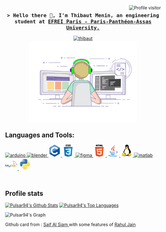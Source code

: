 <a href="https://komarev.com/ghpvc/?username=pulsar94">
  <img align="right" src="https://komarev.com/ghpvc/?username=pulsar94&label=Visitors&color=brightgreen&style=flat" alt="Profile visitor" />
</a>


<!-- Intro  -->
<h3 align="center">
        <samp>&gt; Hello there 👋, I'm Thibaut Menin, an engineering student at
                <b><a target="_blank" href="https://www.efrei.fr/">EFREI Paris - Paris-Panthéon-Assas University.</a></b>
        </samp>
</h3>

<p align="center">
 <!--
  <a href="https://mon_futur_site_internet" target="blank">
  <img src="https://img.shields.io/badge/Website-DC143C?style=for-the-badge&logo=medium&logoColor=white" alt="mon_site" />
 </a>
-->
 <a href="https://www.linkedin.com/in/thibaut-menin-04a70a221/" target="_blank">
  <img src="https://img.shields.io/badge/LinkedIn-0077B5?style=for-the-badge&logo=linkedin&logoColor=white" alt="thibaut"/>
 </a>
</br>
 <img align="center" width="350" src="/assets/programmer.gif" alt="Coding gif" />
</p>


## Languages and Tools:

<p align="left"> <a href="https://www.arduino.cc/" target="_blank" rel="noreferrer"> <img src="https://cdn.worldvectorlogo.com/logos/arduino-1.svg" alt="arduino" width="40" height="40"/> </a> <a href="https://www.blender.org/" target="_blank" rel="noreferrer"> <img src="https://download.blender.org/branding/community/blender_community_badge_white.svg" alt="blender" width="40" height="40"/> </a> <a href="https://www.cprogramming.com/" target="_blank" rel="noreferrer"> <img src="https://raw.githubusercontent.com/devicons/devicon/master/icons/c/c-original.svg" alt="c" width="40" height="40"/> </a> <a href="https://www.w3schools.com/css/" target="_blank" rel="noreferrer"> <img src="https://raw.githubusercontent.com/devicons/devicon/master/icons/css3/css3-original-wordmark.svg" alt="css3" width="40" height="40"/> </a> <a href="https://www.figma.com/" target="_blank" rel="noreferrer"> <img src="https://www.vectorlogo.zone/logos/figma/figma-icon.svg" alt="figma" width="40" height="40"/> </a> <a href="https://www.w3.org/html/" target="_blank" rel="noreferrer"> <img src="https://raw.githubusercontent.com/devicons/devicon/master/icons/html5/html5-original-wordmark.svg" alt="html5" width="40" height="40"/> </a> <a href="https://www.java.com" target="_blank" rel="noreferrer"> <img src="https://raw.githubusercontent.com/devicons/devicon/master/icons/java/java-original.svg" alt="java" width="40" height="40"/> </a> <a href="https://www.linux.org/" target="_blank" rel="noreferrer"> <img src="https://raw.githubusercontent.com/devicons/devicon/master/icons/linux/linux-original.svg" alt="linux" width="40" height="40"/> </a> <a href="https://www.mathworks.com/" target="_blank" rel="noreferrer"> <img src="https://upload.wikimedia.org/wikipedia/commons/2/21/Matlab_Logo.png" alt="matlab" width="40" height="40"/> </a> <a href="https://www.mysql.com/" target="_blank" rel="noreferrer"> <img src="https://raw.githubusercontent.com/devicons/devicon/master/icons/mysql/mysql-original-wordmark.svg" alt="mysql" width="40" height="40"/> </a> <a href="https://www.python.org" target="_blank" rel="noreferrer"> <img src="https://raw.githubusercontent.com/devicons/devicon/master/icons/python/python-original.svg" alt="python" width="40" height="40"/> </a> </p>

<br/>

## Profile stats
<a> 
    <a href="https://github.com/pulsar94"><img alt="Pulsar94's Github Stats" src="https://denvercoder1-github-readme-stats.vercel.app/api?username=pulsar94&show_icons=true&count_private=true&theme=react&border_color=7F3FBF&bg_color=0D1117&title_color=F85D7F&icon_color=F8D866" height="192px" width="49.5%"/></a>
  <a href="https://github.com/pulsar94"><img alt="Pulsar94's Top Languages" src="https://denvercoder1-github-readme-stats.vercel.app/api/top-langs/?username=pulsar94&langs_count=8&layout=compact&theme=react&border_color=7F3FBF&bg_color=0D1117&title_color=F85D7F&icon_color=F8D866" height="192px" width="49.5%"/></a>
  <br/>
</a>


![Pulsar94's Graph](https://github-readme-activity-graph.vercel.app/graph?username=pulsar94&custom_title=Pulsar94's%20GitHub%20Activity%20Graph&bg_color=0D1117&color=7F3FBF&line=7F3FBF&point=7F3FBF&area_color=FFFFFF&title_color=FFFFFF&area=true)


Github card from : <a href="https://github.com/alsiam/alsiam"> Saif Al Siam </a> with some features of <a href="https://github.com/rahuldkjain/github-profile-readme-generator"> Rahul Jain </a>
